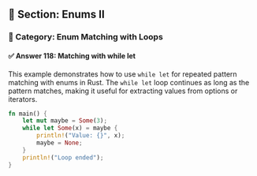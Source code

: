 ## 📘 Section: Enums II  
### 🔹 Category: Enum Matching with Loops  
#### ✅ Answer 118: Matching with while let

This example demonstrates how to use `while let` for repeated pattern matching with enums in Rust. The `while let` loop continues as long as the pattern matches, making it useful for extracting values from options or iterators.

```rust
fn main() {
    let mut maybe = Some(3);
    while let Some(x) = maybe {
        println!("Value: {}", x);
        maybe = None;
    }
    println!("Loop ended");
}
```
